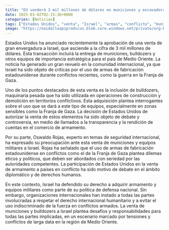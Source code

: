 ```yaml
---
title: "EU venderá 3 mil millones de dólares en municiones y excavadoras a Israel"
date: 2025-03-02T02:15:36+0000
categories: [Noticias]
tags: ["Estados Unidos", "venta", "Israel", "armas", "conflicto", "municiones", "bulldozers", "Medio Oriente."]
image: "https://oaidalleapiprodscus.blob.core.windows.net/private/org-HKmKxpuNw3Y88lm4EBrIPq0n/user-ZwiCXOggLL8ZNNKE2g7rXFmV/img-ufRHN21XVCI2BvugCJ690mXw.png?st=2025-03-02T01%3A15%3A36Z&se=2025-03-02T03%3A15%3A36Z&sp=r&sv=2024-08-04&sr=b&rscd=inline&rsct=image/png&skoid=d505667d-d6c1-4a0a-bac7-5c84a87759f8&sktid=a48cca56-e6da-484e-a814-9c849652bcb3&skt=2025-03-01T02%3A58%3A14Z&ske=2025-03-02T02%3A58%3A14Z&sks=b&skv=2024-08-04&sig=n16mC98YI4wRpmo9yVdcDwjFMjWscgHlY24L9YtcNmw%3D"
---
```


Estados Unidos ha anunciado recientemente la aprobación de una venta de gran envergadura a Israel, que asciende a la cifra de 3 mil millones de dólares. Esta transacción incluirá la entrega de municiones, bulldozers y otros equipos de importancia estratégica para el país de Medio Oriente. La noticia ha generado un gran revuelo en la comunidad internacional, ya que Israel ha sido objeto de críticas por el uso de armas de fabricación estadounidense durante conflictos recientes, como la guerra en la Franja de Gaza.

Uno de los puntos destacados de esta venta es la inclusión de bulldozers, maquinaria pesada que ha sido utilizada en operaciones de construcción y demolición en territorios conflictivos. Esta adquisición plantea interrogantes sobre el uso que se dará a este tipo de equipos, especialmente en zonas sensibles como la Franja de Gaza. La decisión de Estados Unidos de autorizar la venta de estos elementos ha sido objeto de debate y controversia, en medio de llamados a la transparencia y la rendición de cuentas en el comercio de armamento.

Por su parte, Oswaldo Rojas, experto en temas de seguridad internacional, ha expresado su preocupación ante esta venta de municiones y equipos militares a Israel. Rojas ha señalado que el uso de armas de fabricación estadounidense en conflictos como el de la Franja de Gaza plantea dilemas éticos y políticos, que deben ser abordados con seriedad por las autoridades competentes. La participación de Estados Unidos en la venta de armamento a países en conflicto ha sido motivo de debate en el ámbito diplomático y de derechos humanos.

En este contexto, Israel ha defendido su derecho a adquirir armamento y equipos militares como parte de su política de defensa nacional. Sin embargo, organizaciones internacionales han instado a todas las partes involucradas a respetar el derecho internacional humanitario y a evitar el uso indiscriminado de la fuerza en conflictos armados. La venta de municiones y bulldozers a Israel plantea desafíos y responsabilidades para todas las partes implicadas, en un escenario marcado por tensiones y conflictos de larga data en la región de Medio Oriente.
    